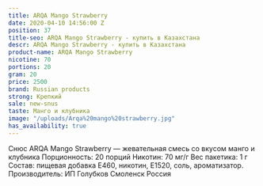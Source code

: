 ```yaml
---
title: ARQA Mango Strawberry
date: 2020-04-10 14:56:00 Z
position: 37
title-seo: ARQA Mango Strawberry - купить в Казахстана
descr: ARQA Mango Strawberry - купить в Казахстана
product-name: ARQA Mango Strawberry
nicotine: 70
portions: 20
gram: 20
price: 2500
brand: Russian products
strong: Крепкий
sale: new-snus
taste: Манго и клубника
image: "/uploads/Arqa%20mango%20strawberry.jpg"
has_availability: true
---
```


Снюс ARQA Mango Strawberry — жевательная смесь со вкусом манго и клубника Порционность: 20 порций Никотин: 70 мг/г Вес пакетика: 1 г Состав: пищевая добавка E460, никотин, E1520, соль, ароматизатор. Производитель: ИП Голубков Смоленск Россия